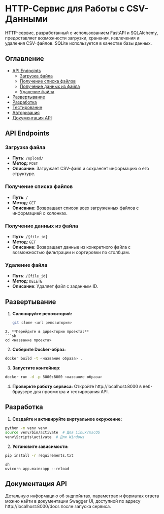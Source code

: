 # HTTP-Сервис для Работы с CSV-Данными

HTTP-сервис, разработанный с использованием FastAPI и SQLAlchemy, предоставляет возможности загрузки, хранения, извлечения и удаления CSV-файлов. SQLite используется в качестве базы данных.

## Оглавление

- [API Endpoints](#api-endpoints)
  - [Загрузка файла](#загрузка-файла)
  - [Получение списка файлов](#получение-списка-файлов)
  - [Получение данных из файла](#получение-данных-из-файла)
  - [Удаление файла](#удаление-файла)
- [Развертывание](#развертывание)
- [Разработка](#разработка)
- [Тестирование](#тестирование)
- [Авторизация](#авторизация)
- [Документация API](#документация-api)

## API Endpoints

### Загрузка файла

- **Путь**: `/upload/`
- **Метод**: `POST`
- **Описание**: Загружает CSV-файл и сохраняет информацию о его структуре.

### Получение списка файлов

- **Путь**: `/`
- **Метод**: `GET`
- **Описание**: Возвращает список всех загруженных файлов с информацией о колонках.

### Получение данных из файла

- **Путь**: `/{file_id}`
- **Метод**: `GET`
- **Описание**: Возвращает данные из конкретного файла с возможностью фильтрации и сортировки по столбцам.

### Удаление файла

- **Путь**: `/{file_id}`
- **Метод**: `DELETE`
- **Описание**: Удаляет файл с заданным ID.

## Развертывание

1. **Склонируйте репозиторий:**
   ```sh
   git clone <url репозитория>
 ```
2. **Перейдите в директорию проекта:**
 ```sh
cd <название проекта>
 ```
2. **Соберите Docker-образ:**
```sh
docker build -t <название образа> .
```
3. **Запустите контейнер:**
```sh
docker run -d -p 8000:8000 <название образа>
```
4. **Проверьте работу сервиса:**
Откройте http://localhost:8000 в веб-браузере для просмотра и тестирования API.
## Разработка
1. **Создайте и активируйте виртуальное окружение:**
```sh
python -m venv venv
source venv/bin/activate  # Для Linux/macOS
venv\Scripts\activate  # Для Windows
```
2. **Установите зависимости:**
```sh
pip install -r requirements.txt
```
```3. **Запустите сервер разработки:**
sh
uvicorn app.main:app --reload
```
## Документация API
Детальную информацию об эндпойнтах, параметрах и форматах ответа можно найти в документации Swagger UI, доступной по адресу http://localhost:8000/docs после запуска сервиса.
